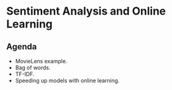 # Sentiment Analysis and Online Learning

## Agenda
- MovieLens example. 
- Bag of words. 
- TF-IDF.  
- Speeding up models with online learning.  
